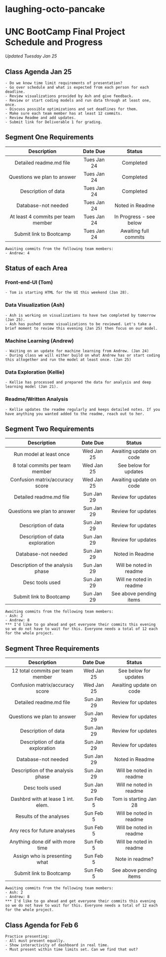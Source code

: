 # laughing-octo-pancake

# UNC BootCamp Final Project Schedule and Progress
*Updated Tuesday Jan 25*

## Class Agenda Jan 25
    - Do we know time limit requirements of presentation?
    - Go over schedule and what is expected from each person for each deadline.
    - Review visualizations provided by Ash and give feedback.
    - Review or start coding models and run data through at least one, once. 
    - Discuss possible optimizations and set deadlines for them.
    - Make sure each team member has at least 12 commits.
    - Review Readme and add updates.
    - Submit link for Deliverable 1 for grading. 
    

## Segment One Requirements

|Description                        |Date Due          |Status             |
|:---------------------------------:|:-----------:|:----------------------:|
|Detailed readme.md file            | Tues Jan 24 | Completed              |
|Questions we plan to answer        | Tues Jan 24 | Completed              |
|Description of data                | Tues Jan 24 | Completed              |
|Database-not needed                | Tues Jan 24 | Noted in Readme        |
|At least 4 commits per team member | Tues Jan 24 | In Progress - see below|
|Submit link to Bootcamp            | Tues Jan 24 | Awaiting full commits  |


    Awaiting commits from the following team members:
    - Andrew: 4


## Status of each Area

### Front-end-UI (Tom)
    - Tom is starting HTML for the UI this weekend (Jan 28).
    
### Data Visualization (Ash)  
    - Ash is working on visualizations to have two completed by tomorrow (Jan 25).
    - Ash has pushed sonme visualizations to be reviewed. Let's take a brief moment to review this evening (Jan 25) then focus on our model.

### Machine Learning (Andrew)
    - Waiting on an update for machine learning from Andrew. (Jan 24)
    - During class we will either build on what Andrew has or start coding this altogether and run the model at least once. (Jan 25)

### Data Exploration (Kellie)
    - Kellie has processed and prepared the data for analysis and deep learning model (Jan 21).

### Readme/Written Analysis
    - Kellie updates the readme regularly and keeps detailed notes. If you have anything you wanted added to the readme, reach out to her.

## Segment Two Requirements

|Description                        |Date Due          |Status             |
|:---------------------------------:|:-----------:|:----------------------:|
|Run model at least once            | Wed Jan 25  | Awaiting update on code|
|8 total commits per team member    | Wed Jan 25  | See below for updates  |
|Confusion matrix/accuracy score    | Wed Jan 25  | Awaiting update on code|
|Detailed readme.md file            | Sun Jan 29  | Review for updates     |
|Questions we plan to answer        | Sun Jan 29  | Review for updates     |
|Description of data                | Sun Jan 29  | Review for updates     |
|Description of data exploration    | Sun Jan 29  | Review for updates     |
|Database-not needed                | Sun Jan 29  | Noted in Readme        |
|Description of the analysis phase  | Sun Jan 29  | Will be noted in readme|
|Desc tools used                    | Sun Jan 29  | Will ne noted in readme|
|Submit link to Bootcamp            | Sun Jan 29  | See above pending items|

    Awaiting commits from the following team members:
    - Ash: 2
    - Andrew: 8
    *** I'd like to go ahead and get everyone their commits this evening so we do not have to wait for this. Everyone needs a total of 12 each for the whole project. 

## Segment Three Requirements
|Description                        |Date Due          |Status             |
|:---------------------------------:|:-----------:|:----------------------:|
|12 total commits per team member   | Wed Jan 25  | See below for updates  |
|Confusion matrix/accuracy score    | Wed Jan 25  | Awaiting update on code|
|Detailed readme.md file            | Sun Jan 29  | Review for updates     |
|Questions we plan to answer        | Sun Jan 29  | Review for updates     |
|Description of data                | Sun Jan 29  | Review for updates     |
|Description of data exploration    | Sun Jan 29  | Review for updates     |
|Database-not needed                | Sun Jan 29  | Noted in Readme        |
|Description of the analysis phase  | Sun Jan 29  | Will be noted in readme|
|Desc tools used                    | Sun Jan 29  | Will ne noted in readme|
|Dashbrd with at lease 1 int. elem. | Sun Feb 5   | Tom is starting Jan 28 |
|Results of the analyses            | Sun Feb 5   | Will be noted in readme|
|Any recs for future analyses       | Sun Feb 5   | Will be noted in readme|
|Anything done dif with more time   | Sun Feb 5   | Will be noted in readme|
|Assign who is presenting what      | Sun Feb 5   | Note in readme?        |
|Submit link to Bootcamp            | Sun Feb 5   | See above pending items|

    Awaiting commits from the following team members:
    - Ash: 2
    - Andrew: 8
    *** I'd like to go ahead and get everyone their commits this evening so we do not have to wait for this. Everyone needs a total of 12 each for the whole project. 

## Class Agenda for Feb 6
    Practice presenting: 
    - All must present equally.
    - Show interactivity of dashboard in real time.
    - Must present within time limits set. Can we find that out?